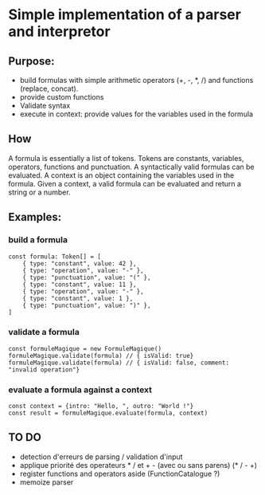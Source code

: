 # Simple implementation of a parser and interpretor
## Purpose: 
- build formulas with simple arithmetic operators (+, -, *, /) and functions (replace, concat).
- provide custom functions
- Validate syntax
- execute in context: provide values for the variables used in the formula 

## How
A formula is essentially a list of tokens. Tokens are constants, variables, operators, functions and punctuation. A syntactically valid formulas can be evaluated. A context is an object containing the variables used in the formula. Given a context, a valid formula can be evaluated and return a string or a number.

## Examples:

### build a formula
```
const formula: Token[] = [
    { type: "constant", value: 42 },
    { type: "operation", value: "-" },
    { type: "punctuation", value: "(" },
    { type: "constant", value: 11 },
    { type: "operation", value: "-" },
    { type: "constant", value: 1 },
    { type: "punctuation", value: ")" },
]
```
### validate a formula
```
const formuleMagique = new FormuleMagique()
formuleMagique.validate(formula) // { isValid: true}
formuleMagique.validate(formula) // { isValid: false, comment: "invalid operation"}
```
### evaluate a formula against a context
```
const context = {intro: "Hello, ", outro: "World !"}
const result = formuleMagique.evaluate(formula, context)
```


## TO DO
- detection d'erreurs de parsing / validation d'input
- applique priorité des operateurs * / et + - (avec ou sans parens) (* / - +)
- register functions and operators aside (FunctionCatalogue ?)
- memoize parser 
